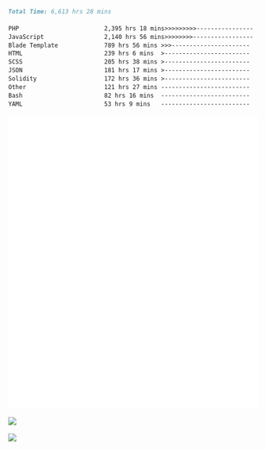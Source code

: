 <!--START_SECTION:waka-->

```markdown
Total Time: 6,613 hrs 28 mins

PHP                        2,395 hrs 18 mins>>>>>>>>>----------------   35.57 %
JavaScript                 2,140 hrs 56 mins>>>>>>>>-----------------   31.79 %
Blade Template             789 hrs 56 mins >>>----------------------   11.73 %
HTML                       239 hrs 6 mins  >------------------------   03.55 %
SCSS                       205 hrs 38 mins >------------------------   03.05 %
JSON                       181 hrs 17 mins >------------------------   02.69 %
Solidity                   172 hrs 36 mins >------------------------   02.56 %
Other                      121 hrs 27 mins -------------------------   01.80 %
Bash                       82 hrs 16 mins  -------------------------   01.22 %
YAML                       53 hrs 9 mins   -------------------------   00.79 %
```

<!--END_SECTION:waka-->

![](https://raw.githubusercontent.com/DrMaxis/github-stats-transparent/output/generated/overview.svg)
![](https://raw.githubusercontent.com/DrMaxis/github-stats-transparent/output/generated/languages.svg)

![](https://git-readme-stats-drmaxis-projects.vercel.app/api?username=drmaxis&show_icons=true&theme=outrun&count_private=true&show=reviews,discussions_started,discussions_answered,prs_merged,prs_merged_percentage&custom_title=2024%20Github%20Rank)
 
<a href="https://count.getloli.com/"><img src="https://count.getloli.com/get/@:maxis-the-alchemist?theme=rule34"></a>
<!-- https://count.getloli.com/get/@alchemist?theme=rule34 -->
<br>
